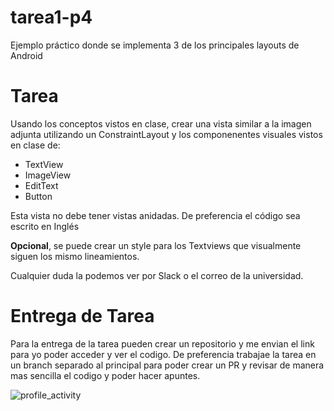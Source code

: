 # tarea1-p4
Ejemplo práctico donde se implementa 3 de los principales layouts de Android

# Tarea
Usando los conceptos vistos en clase, crear una vista similar a la imagen adjunta utilizando un ConstraintLayout y los componenentes visuales vistos en clase de:
 - TextView
 - ImageView
 - EditText
 - Button


Esta vista no debe tener vistas anidadas.
De preferencia el código sea escrito en Inglés

**Opcional**, se puede crear un style para los Textviews que visualmente siguen los mismo lineamientos.

Cualquier duda la podemos ver por Slack o el correo de la universidad.

# Entrega de Tarea
Para la entrega de la tarea pueden crear un repositorio y me envian el link para yo poder acceder y ver el codigo. De preferencia trabajae la tarea en un branch separado al principal para poder crear un PR y revisar de manera mas sencilla el codigo y poder hacer apuntes. 

![profile_activity](https://github.com/tavocenfo/layouts/assets/135092304/18d5c978-aaa5-416e-8800-1e0b85e9aeb5)
